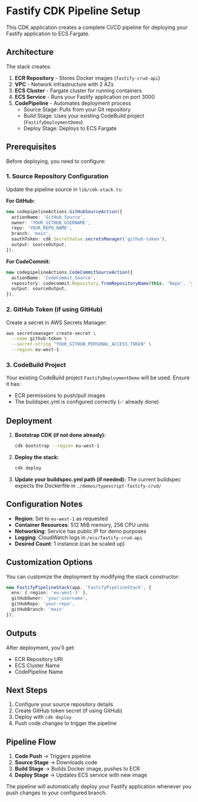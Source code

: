 # Fastify CDK Pipeline Setup

This CDK application creates a complete CI/CD pipeline for deploying your Fastify application to ECS Fargate.

## Architecture

The stack creates:

1. **ECR Repository** - Stores Docker images (`fastify-crud-api`)
2. **VPC** - Network infrastructure with 2 AZs
3. **ECS Cluster** - Fargate cluster for running containers
4. **ECS Service** - Runs your Fastify application on port 3000
5. **CodePipeline** - Automates deployment process
   - Source Stage: Pulls from your Git repository
   - Build Stage: Uses your existing CodeBuild project (`FastifyDeploymentDemo`)
   - Deploy Stage: Deploys to ECS Fargate

## Prerequisites

Before deploying, you need to configure:

### 1. Source Repository Configuration

Update the pipeline source in `lib/cdk-stack.ts`:

**For GitHub:**
```typescript
new codepipelineActions.GitHubSourceAction({
  actionName: 'GitHub_Source',
  owner: 'YOUR_GITHUB_USERNAME',
  repo: 'YOUR_REPO_NAME',
  branch: 'main',
  oauthToken: cdk.SecretValue.secretsManager('github-token'),
  output: sourceOutput,
}),
```

**For CodeCommit:**
```typescript
new codepipelineActions.CodeCommitSourceAction({
  actionName: 'CodeCommit_Source',
  repository: codecommit.Repository.fromRepositoryName(this, 'Repo', 'your-repo-name'),
  output: sourceOutput,
}),
```

### 2. GitHub Token (if using GitHub)

Create a secret in AWS Secrets Manager:
```bash
aws secretsmanager create-secret \
  --name github-token \
  --secret-string "YOUR_GITHUB_PERSONAL_ACCESS_TOKEN" \
  --region eu-west-1
```

### 3. CodeBuild Project

Your existing CodeBuild project `FastifyDeploymentDemo` will be used. Ensure it has:
- ECR permissions to push/pull images
- The buildspec.yml is configured correctly (✅ already done)

## Deployment

1. **Bootstrap CDK (if not done already):**
   ```bash
   cdk bootstrap --region eu-west-1
   ```

2. **Deploy the stack:**
   ```bash
   cdk deploy
   ```

3. **Update your buildspec.yml path (if needed):**
   The current buildspec expects the Dockerfile in `./demos/typescript-fastify-crud/`

## Configuration Notes

- **Region**: Set to `eu-west-1` as requested
- **Container Resources**: 512 MiB memory, 256 CPU units
- **Networking**: Service has public IP for demo purposes
- **Logging**: CloudWatch logs in `/ecs/fastify-crud-api`
- **Desired Count**: 1 instance (can be scaled up)

## Customization Options

You can customize the deployment by modifying the stack constructor:

```typescript
new FastifyPipelineStack(app, 'FastifyPipelineStack', {
  env: { region: 'eu-west-1' },
  gitHubOwner: 'your-username',
  gitHubRepo: 'your-repo',
  gitHubBranch: 'main'
});
```

## Outputs

After deployment, you'll get:
- ECR Repository URI
- ECS Cluster Name  
- CodePipeline Name

## Next Steps

1. Configure your source repository details
2. Create GitHub token secret (if using GitHub)
3. Deploy with `cdk deploy`
4. Push code changes to trigger the pipeline

## Pipeline Flow

1. **Code Push** → Triggers pipeline
2. **Source Stage** → Downloads code
3. **Build Stage** → Builds Docker image, pushes to ECR
4. **Deploy Stage** → Updates ECS service with new image

The pipeline will automatically deploy your Fastify application whenever you push changes to your configured branch.
